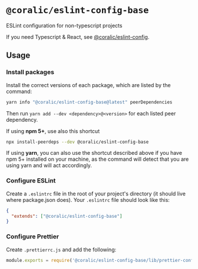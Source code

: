 # `@coralic/eslint-config-base`

ESLint configuration for non-typescript projects

If you need Typescript & React, see [@coralic/eslint-config](https://npmjs.com/@coralic/eslint-config).

## Usage

### Install packages

Install the correct versions of each package, which are listed by the command:

```sh
yarn info "@coralic/eslint-config-base@latest" peerDependencies
```

Then run `yarn add --dev <dependency>@<version>` for each listed peer dependency.

If using **npm 5+**, use also this shortcut

```sh
npx install-peerdeps --dev @coralic/eslint-config-base
```

If using **yarn**, you can also use the shortcut described above if you have npm 5+ installed on your machine, as the command will detect that you are using yarn and will act accordingly.

### Configure ESLint

Create a `.eslintrc` file in the root of your project's directory (it should live where package.json does). Your `.eslintrc` file should look like this:

```json
{
  "extends": ["@coralic/eslint-config-base"]
}
```

### Configure Prettier

Create `.prettierrc.js` and add the following:

```javascript
module.exports = require('@coralic/eslint-config-base/lib/prettier-config')
```
